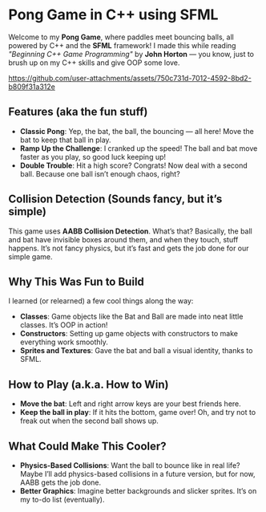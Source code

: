 # Pong Game in C++ using SFML

Welcome to my **Pong Game**, where paddles meet bouncing balls, all powered by C++ and the **SFML** framework! I made this while reading *"Beginning C++ Game Programming"* by **John Horton** — you know, just to brush up on my C++ skills and give OOP some love.




https://github.com/user-attachments/assets/750c731d-7012-4592-8bd2-b809f31a312e


## Features (aka the fun stuff)

- **Classic Pong**: Yep, the bat, the ball, the bouncing — all here! Move the bat to keep that ball in play.
- **Ramp Up the Challenge**: I cranked up the speed! The ball and bat move faster as you play, so good luck keeping up!
- **Double Trouble**: Hit a high score? Congrats! Now deal with a second ball. Because one ball isn’t enough chaos, right?

## Collision Detection (Sounds fancy, but it’s simple)

This game uses **AABB Collision Detection**. What’s that? Basically, the ball and bat have invisible boxes around them, and when they touch, stuff happens. It’s not fancy physics, but it’s fast and gets the job done for our simple game.

## Why This Was Fun to Build

I learned (or relearned) a few cool things along the way:
- **Classes**: Game objects like the Bat and Ball are made into neat little classes. It’s OOP in action!
- **Constructors**: Setting up game objects with constructors to make everything work smoothly.
- **Sprites and Textures**: Gave the bat and ball a visual identity, thanks to SFML.

## How to Play (a.k.a. How to Win)

- **Move the bat**: Left and right arrow keys are your best friends here.
- **Keep the ball in play**: If it hits the bottom, game over! Oh, and try not to freak out when the second ball shows up.

## What Could Make This Cooler?

- **Physics-Based Collisions**: Want the ball to bounce like in real life? Maybe I’ll add physics-based collisions in a future version, but for now, AABB gets the job done.
- **Better Graphics**: Imagine better backgrounds and slicker sprites. It’s on my to-do list (eventually).

